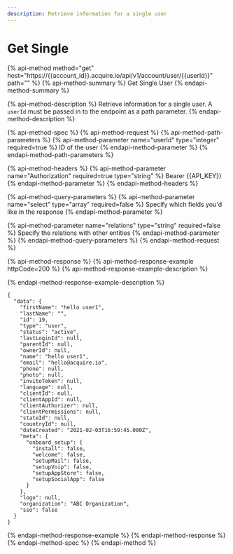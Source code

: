```yaml
---
description: Retrieve information for a single user
---
```


# Get Single

{% api-method method="get" host="https://{{account\_id}}.acquire.io/api/v1/account/user/{{userId}}" path="" %}
{% api-method-summary %}
Get Single User
{% endapi-method-summary %}

{% api-method-description %}
Retrieve information for a single user. A `userId` must be passed in to the endpoint as a path parameter. 
{% endapi-method-description %}

{% api-method-spec %}
{% api-method-request %}
{% api-method-path-parameters %}
{% api-method-parameter name="userId" type="integer" required=true %}
ID of the user
{% endapi-method-parameter %}
{% endapi-method-path-parameters %}

{% api-method-headers %}
{% api-method-parameter name="Authorization" required=true type="string" %}
Bearer {{API\_KEY}}
{% endapi-method-parameter %}
{% endapi-method-headers %}

{% api-method-query-parameters %}
{% api-method-parameter name="select" type="array" required=false %}
Specify which fields you'd like in the response
{% endapi-method-parameter %}

{% api-method-parameter name="relations" type="string" required=false %}
Specify the relations with other entities 
{% endapi-method-parameter %}
{% endapi-method-query-parameters %}
{% endapi-method-request %}

{% api-method-response %}
{% api-method-response-example httpCode=200 %}
{% api-method-response-example-description %}

{% endapi-method-response-example-description %}

```
{
  "data": {
    "firstName": "hello user1",
    "lastName": "",
    "id": 19,
    "type": "user",
    "status": "active",
    "lastLoginId": null,
    "parentId": null,
    "ownerId": null,
    "name": "hello user1",
    "email": "hello@acquire.io",
    "phone": null,
    "photo": null,
    "inviteToken": null,
    "language": null,
    "clientId": null,
    "clientAppId": null,
    "clientAuthorizer": null,
    "clientPermissions": null,
    "stateId": null,
    "countryId": null,
    "dateCreated": "2021-02-03T16:59:45.000Z",
    "meta": {
      "onboard_setup": {
        "install": false,
        "welcome": false,
        "setupMail": false,
        "setupVoip": false,
        "setupAppStore": false,
        "setupSocialApp": false
      }
    },
    "logo": null,
    "organization": "ABC Organization",
    "sso": false
  }
}
```
{% endapi-method-response-example %}
{% endapi-method-response %}
{% endapi-method-spec %}
{% endapi-method %}

